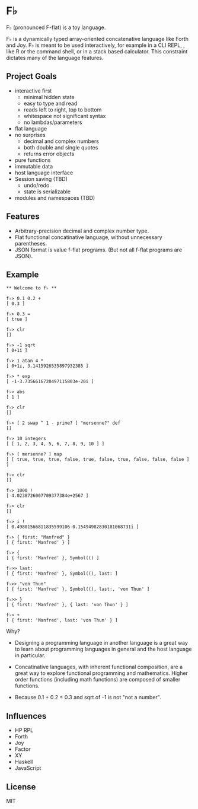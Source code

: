 # F♭

F♭ (pronounced F-flat) is a toy language.

F♭ is a dynamically typed array-oriented concatenative language like Forth and Joy. F♭ is meant to be used interactively, for example in a CLI REPL, , like R or the command shell, or in a stack based calculator.  This constraint dictates many of the language features.

## Project Goals

* interactive first
  * minimal hidden state
  * easy to type and read
  * reads left to right, top to bottom
  * whitespace not significant syntax
  * no lambdas/parameters
* flat language
* no surprises
  * decimal and complex numbers
  * both double and single quotes
  * returns error objects
* pure functions
* immutable data
* host language interface
* Session saving (TBD)
  * undo/redo
  * state is serializable
* modules and namespaces (TBD)

## Features

* Arbitrary-precision decimal and complex number type.
* Flat functional concatinative language, without unnecessary parentheses.
* JSON format is value f-flat programs. (But not all f-flat programs are JSON).

## Example

```forth
** Welcome to f♭ **

f♭> 0.1 0.2 +
[ 0.3 ]

f♭> 0.3 =
[ true ]

f♭> clr
[]

f♭> -1 sqrt
[ 0+1i ]

f♭> 1 atan 4 *
[ 0+1i, 3.1415926535897932385 ]

f♭> * exp
[ -1-3.7356616720497115803e-20i ]

f♭> abs
[ 1 ]

f♭> clr
[]

f♭> [ 2 swap ^ 1 - prime? ] "mersenne?" def
[]

f♭> 10 integers
[ [ 1, 2, 3, 4, 5, 6, 7, 8, 9, 10 ] ]

f♭> [ mersenne? ] map
[ [ true, true, true, false, true, false, true, false, false, false ] ]

f♭> clr
[]

f♭> 1000 !
[ 4.0238726007709377384e+2567 ]

f♭> clr
[]

f♭> i !
[ 0.49801566811835599106-0.15494982830181068731i ]

f♭> { first: "Manfred" }
[ { first: 'Manfred' } ]

f♭> {
[ { first: 'Manfred' }, Symbol(() ]

f♭>> last:
[ { first: 'Manfred' }, Symbol((), last: ]

f♭>> "von Thun"
[ { first: 'Manfred' }, Symbol((), last:, 'von Thun' ]

f♭>> }
[ { first: 'Manfred' }, { last: 'von Thun' } ]

f♭> +
[ { first: 'Manfred', last: 'von Thun' } ]
```

Why?

* Designing a programming language in another language is a great way to learn about programming languages in general and the host language in particular.

* Concatinative languages, with inherent functional composition, are a great way to explore functional programming and mathematics.  Higher order functions (including math functions) are composed of smaller functions.

* Because 0.1 + 0.2 = 0.3 and sqrt of -1 is not "not a number".

## Influences

* HP RPL
* Forth
* Joy
* Factor
* XY
* Haskell
* JavaScript

## License

MIT
